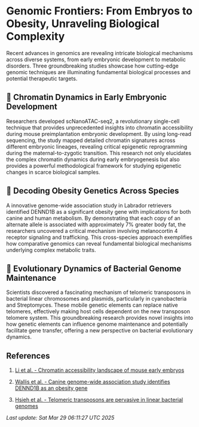 # Genomic Frontiers: From Embryos to Obesity, Unraveling Biological Complexity

Recent advances in genomics are revealing intricate biological mechanisms across diverse systems, from early embryonic development to metabolic disorders. Three groundbreaking studies showcase how cutting-edge genomic techniques are illuminating fundamental biological processes and potential therapeutic targets.

## 🧬 Chromatin Dynamics in Early Embryonic Development

Researchers developed scNanoATAC-seq2, a revolutionary single-cell technique that provides unprecedented insights into chromatin accessibility during mouse preimplantation embryonic development. By using long-read sequencing, the study mapped detailed chromatin signatures across different embryonic lineages, revealing critical epigenetic reprogramming during the maternal-to-zygotic transition. This research not only elucidates the complex chromatin dynamics during early embryogenesis but also provides a powerful methodological framework for studying epigenetic changes in scarce biological samples.

## 🐶 Decoding Obesity Genetics Across Species

A innovative genome-wide association study in Labrador retrievers identified DENND1B as a significant obesity gene with implications for both canine and human metabolism. By demonstrating that each copy of an alternate allele is associated with approximately 7% greater body fat, the researchers uncovered a critical mechanism involving melanocortin 4 receptor signaling and trafficking. This cross-species approach exemplifies how comparative genomics can reveal fundamental biological mechanisms underlying complex metabolic traits.

## 🦠 Evolutionary Dynamics of Bacterial Genome Maintenance

Scientists discovered a fascinating mechanism of telomeric transposons in bacterial linear chromosomes and plasmids, particularly in cyanobacteria and Streptomyces. These mobile genetic elements can replace native telomeres, effectively making host cells dependent on the new transposon telomere system. This groundbreaking research provides novel insights into how genetic elements can influence genome maintenance and potentially facilitate gene transfer, offering a new perspective on bacterial evolutionary dynamics.

## References

1. [Li et al. - Chromatin accessibility landscape of mouse early embryos](https://pubmed.ncbi.nlm.nih.gov/40146829/)

2. [Wallis et al. - Canine genome-wide association study identifies DENND1B as an obesity gene](https://pubmed.ncbi.nlm.nih.gov/40048553/)

3. [Hsieh et al. - Telomeric transposons are pervasive in linear bacterial genomes](https://pubmed.ncbi.nlm.nih.gov/40048552/)

*Last update: Sat Mar 29 06:11:27 UTC 2025*
